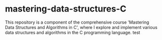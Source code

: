 # mastering-data-structures-C
This repository is a component of the comprehensive course 'Mastering Data Structures and Algorithms in C', where I explore and implement various data structures and algorithms in the C programming language. test
